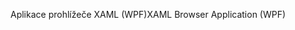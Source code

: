 <span data-ttu-id="0607e-101">Aplikace prohlížeče XAML (WPF)</span><span class="sxs-lookup"><span data-stu-id="0607e-101">XAML Browser Application (WPF)</span></span>